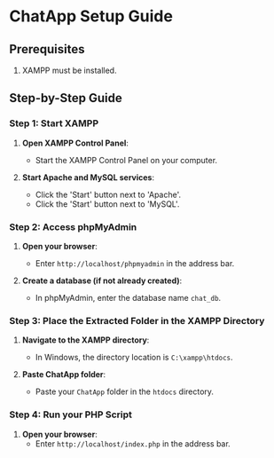 # ChatApp Setup Guide

## Prerequisites
1. XAMPP must be installed.

## Step-by-Step Guide

### Step 1: Start XAMPP
1. **Open XAMPP Control Panel**:
   - Start the XAMPP Control Panel on your computer.

2. **Start Apache and MySQL services**:
   - Click the 'Start' button next to 'Apache'.
   - Click the 'Start' button next to 'MySQL'.

### Step 2: Access phpMyAdmin
1. **Open your browser**:
   - Enter `http://localhost/phpmyadmin` in the address bar.

2. **Create a database (if not already created)**:
   - In phpMyAdmin, enter the database name `chat_db`.

### Step 3: Place the Extracted Folder in the XAMPP Directory
1. **Navigate to the XAMPP directory**:
   - In Windows, the directory location is `C:\xampp\htdocs`.

2. **Paste ChatApp folder**:
   - Paste your `ChatApp` folder in the `htdocs` directory.

### Step 4: Run your PHP Script
1. **Open your browser**:
   - Enter `http://localhost/index.php` in the address bar.